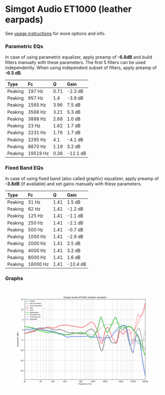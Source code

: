# Simgot Audio ET1000 (leather earpads)
See [usage instructions](https://github.com/jaakkopasanen/AutoEq#usage) for more options and info.

### Parametric EQs
In case of using parametric equalizer, apply preamp of **-6.8dB** and build filters manually
with these parameters. The first 5 filters can be used independently.
When using independent subset of filters, apply preamp of **-6.5 dB**.

| Type    | Fc       |    Q | Gain     |
|:--------|:---------|:-----|:---------|
| Peaking | 197 Hz   | 0.71 | -2.3 dB  |
| Peaking | 957 Hz   | 1.4  | -3.9 dB  |
| Peaking | 1565 Hz  | 3.96 | 7.5 dB   |
| Peaking | 3568 Hz  | 3.21 | 5.3 dB   |
| Peaking | 3888 Hz  | 2.68 | 1.0 dB   |
| Peaking | 23 Hz    | 1.62 | 1.7 dB   |
| Peaking | 2231 Hz  | 1.76 | 1.7 dB   |
| Peaking | 2295 Hz  | 4.1  | -4.1 dB  |
| Peaking | 8870 Hz  | 1.19 | 3.2 dB   |
| Peaking | 19519 Hz | 0.36 | -12.1 dB |

### Fixed Band EQs
In case of using fixed band (also called graphic) equalizer, apply preamp of **-3.8dB**
(if available) and set gains manually with these parameters.

| Type    | Fc       |    Q | Gain     |
|:--------|:---------|:-----|:---------|
| Peaking | 31 Hz    | 1.41 | 1.5 dB   |
| Peaking | 62 Hz    | 1.41 | -1.2 dB  |
| Peaking | 125 Hz   | 1.41 | -1.1 dB  |
| Peaking | 250 Hz   | 1.41 | -2.1 dB  |
| Peaking | 500 Hz   | 1.41 | -0.7 dB  |
| Peaking | 1000 Hz  | 1.41 | -2.9 dB  |
| Peaking | 2000 Hz  | 1.41 | 2.5 dB   |
| Peaking | 4000 Hz  | 1.41 | 3.2 dB   |
| Peaking | 8000 Hz  | 1.41 | 1.6 dB   |
| Peaking | 16000 Hz | 1.41 | -10.4 dB |

### Graphs
![](./Simgot%20Audio%20ET1000%20(leather%20earpads).png)